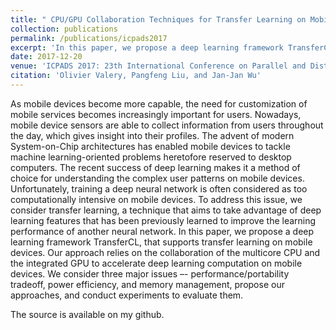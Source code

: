```yaml
---
title: " CPU/GPU Collaboration Techniques for Transfer Learning on Mobile Devices."
collection: publications
permalink: /publications/icpads2017
excerpt: 'In this paper, we propose a deep learning framework TransferCL, that supports transfer learning on mobile devices.'
date: 2017-12-20
venue: 'ICPADS 2017: 23th International Conference on Parallel and Distributed Systems'
citation: 'Olivier Valery, Pangfeng Liu, and Jan-Jan Wu'
---
```


As mobile devices become more capable, the need for customization of mobile services becomes increasingly important for users.  Nowadays, mobile device sensors are able to collect information from users throughout the day, which gives insight into their profiles.  The advent of modern System-on-Chip architectures has enabled mobile devices to tackle machine learning-oriented problems heretofore reserved to desktop computers.  The recent success of deep learning makes it a method of choice for understanding the complex user patterns on mobile devices.  Unfortunately, training a deep neural network is often considered as too computationally intensive on mobile devices.  To address this issue, we consider transfer learning, a technique that aims to take advantage of deep learning features that has been previously learned to improve the learning performance of another neural network.  In this paper, we propose a deep learning framework TransferCL, that supports transfer learning on mobile devices.  Our approach relies on the collaboration of the multicore CPU and the integrated GPU to accelerate deep learning computation on mobile devices.  We consider three major issues –- performance/portability tradeoff, power efficiency, and memory management, propose our approaches, and conduct experiments to evaluate them.

The source is available on my github.


